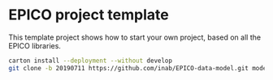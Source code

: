# EPICO project template

This template project shows how to start your own project, based on all the EPICO libraries.

```bash
carton install --deployment --without develop
git clone -b 20190711 https://github.com/inab/EPICO-data-model.git model
```
